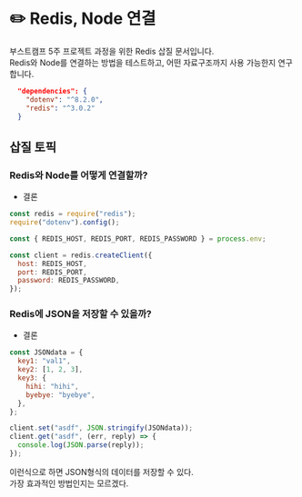 # ✏️ Redis, Node 연결

부스트캠프 5주 프로젝트 과정을 위한 Redis 삽질 문서입니다.  
Redis와 Node를 연결하는 방법을 테스트하고, 어떤 자료구조까지 사용 가능한지 연구합니다.

```json
  "dependencies": {
    "dotenv": "^8.2.0",
    "redis": "^3.0.2"
  }
```

## 삽질 토픽

### Redis와 Node를 어떻게 연결할까?

- 결론

```javascript
const redis = require("redis");
require("dotenv").config();

const { REDIS_HOST, REDIS_PORT, REDIS_PASSWORD } = process.env;

const client = redis.createClient({
  host: REDIS_HOST,
  port: REDIS_PORT,
  password: REDIS_PASSWORD,
});
```

### Redis에 JSON을 저장할 수 있을까?

- 결론

```javascript
const JSONdata = {
  key1: "val1",
  key2: [1, 2, 3],
  key3: {
    hihi: "hihi",
    byebye: "byebye",
  },
};

client.set("asdf", JSON.stringify(JSONdata));
client.get("asdf", (err, reply) => {
  console.log(JSON.parse(reply));
});
```

이런식으로 하면 JSON형식의 데이터를 저장할 수 있다.  
가장 효과적인 방법인지는 모르겠다.
